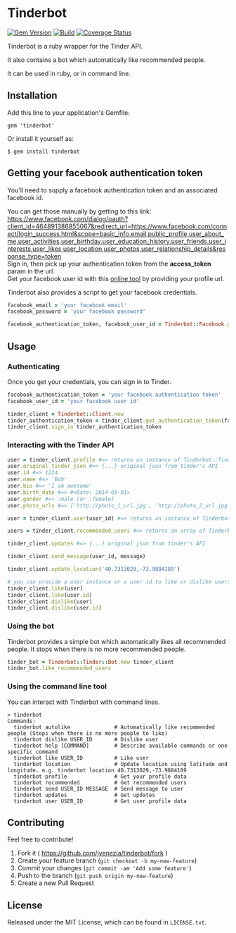 # Tinderbot

[![Gem Version](https://badge.fury.io/rb/tinderbot.svg)](http://badge.fury.io/rb/tinderbot)
[![Build](https://travis-ci.org/jvenezia/tinderbot.svg?branch=master)](https://travis-ci.org/jvenezia/tinderbot)
[![Coverage Status](https://coveralls.io/repos/jvenezia/tinderbot/badge.png)](https://coveralls.io/r/jvenezia/tinderbot)

Tinderbot is a ruby wrapper for the Tinder API.

It also contains a bot which automatically like recommended people.

It can be used in ruby, or in command line.

## Installation

Add this line to your application's Gemfile:

    gem 'tinderbot'

Or install it yourself as:

    $ gem install tinderbot


## Getting your facebook authentication token

You'll need to supply a facebook authentication token and an associated facebook id.

You can get those manually by getting to this link:  
https://www.facebook.com/dialog/oauth?client_id=464891386855067&redirect_uri=https://www.facebook.com/connect/login_success.html&scope=basic_info,email,public_profile,user_about_me,user_activities,user_birthday,user_education_history,user_friends,user_interests,user_likes,user_location,user_photos,user_relationship_details&response_type=token  
Sign in, then pick up your authentication token from the **access_token** param in the url.  
Get your facebook user id with this [online tool](http://findmyfacebookid.com/) by providing your profile url.

Tinderbot also provides a script to get your facebook credentials.
```ruby
facebook_email = 'your facebook email'
facebook_password = 'your facebook password'

facebook_authentication_token, facebook_user_id = Tinderbot::Facebook.get_credentials(facebook_email, facebook_password)
```

## Usage
### Authenticating

Once you get your credentials, you can sign in to Tinder.
```ruby
facebook_authentication_token = 'your facebook authentication token'
facebook_user_id = 'your facebook user id'

tinder_client = Tinderbot::Client.new
tinder_authentication_token = tinder_client.get_authentication_token(facebook_authentication_token, facebook_user_id)
tinder_client.sign_in tinder_authentication_token
```

### Interacting with the Tinder API
```ruby
user = tinder_client.profile #=> returns an instance of Tinderbot::Tinder::Models::User
user.original_tinder_json #=> {...} original json from tinder's API
user.id #=> 1234
user.name #=> 'Bob'
user.bio #=> 'I am awesome'
user.birth_date #=> #<Date: 2014-05-01> 
user.gender #=> :male (or :female)
user.photo_urls #=> ['http://photo_1_url.jpg', 'http://photo_2_url.jpg']

user = tinder_client.user(user_id) #=> returns an instance of Tinderbot::Model::User

users = tinder_client.recommended_users #=> returns an array of Tinderbot::Model::User instances

tinder_client.updates #=> {...} original json from tinder's API

tinder_client.send_message(user_id, message)

tinder_client.update_location('40.7313029,-73.9884189')

# you can provide a user instance or a user id to like or dislike users
tinder_client.like(user)
tinder_client.like(user.id)
tinder_client.dislike(user)
tinder_client.dislike(user.id)
```

### Using the bot
Tinderbot provides a simple bot which automatically likes all recommended people. It stops when there is no more recommended people.
```ruby
tinder_bot = Tinderbot::Tinder::Bot.new tinder_client
tinder_bot.like_recommended_users
```

### Using the command line tool
You can interact with Tinderbot with command lines.
```
> tinderbot
Commands:
  tinderbot autolike              # Automatically like recommended people (Stops when there is no more people to like)
  tinderbot dislike USER_ID       # Dislike user
  tinderbot help [COMMAND]        # Describe available commands or one specific command
  tinderbot like USER_ID          # Like user
  tinderbot location              # Update location using latitude and longitude. e.g. tinderbot location 40.7313029,-73.9884189
  tinderbot profile               # Get your profile data
  tinderbot recommended           # Get recommended users
  tinderbot send USER_ID MESSAGE  # Send message to user
  tinderbot updates               # Get updates
  tinderbot user USER_ID          # Get user profile data
```

## Contributing
Feel free to contribute!

1. Fork it ( https://github.com/jvenezia/tinderbot/fork )
2. Create your feature branch (`git checkout -b my-new-feature`)
3. Commit your changes (`git commit -am 'Add some feature'`)
4. Push to the branch (`git push origin my-new-feature`)
5. Create a new Pull Request

## License
Released under the MIT License, which can be found in `LICENSE.txt`.